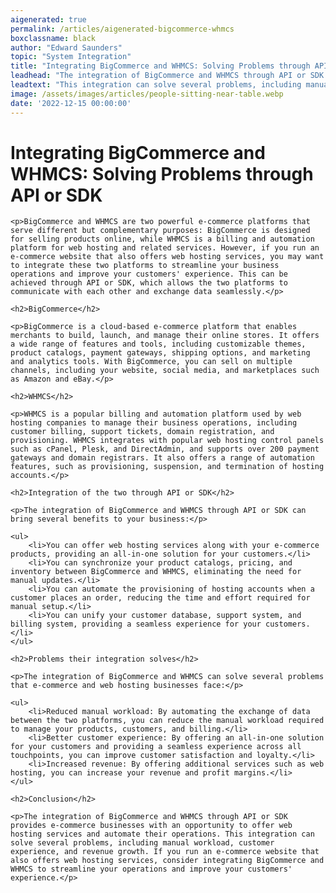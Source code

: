 ```yaml
---
aigenerated: true
permalink: /articles/aigenerated-bigcommerce-whmcs
boxclassname: black
author: "Edward Saunders"
topic: "System Integration"
title: "Integrating BigCommerce and WHMCS: Solving Problems through API or SDK"
leadhead: "The integration of BigCommerce and WHMCS through API or SDK provides e-commerce businesses with an opportunity to offer web hosting services and automate their operations"
leadtext: "This integration can solve several problems, including manual workload, customer experience, and revenue growth. If you run an e-commerce website that also offers web hosting services, consider integrating BigCommerce and WHMCS to streamline your operations and improve your customers' experience."
image: /assets/images/articles/people-sitting-near-table.webp
date: '2022-12-15 00:00:00'
---
```

<div class="arttext">
	<h1>Integrating BigCommerce and WHMCS: Solving Problems through API or SDK</h1>

	<p>BigCommerce and WHMCS are two powerful e-commerce platforms that serve different but complementary purposes: BigCommerce is designed for selling products online, while WHMCS is a billing and automation platform for web hosting and related services. However, if you run an e-commerce website that also offers web hosting services, you may want to integrate these two platforms to streamline your business operations and improve your customers' experience. This can be achieved through API or SDK, which allows the two platforms to communicate with each other and exchange data seamlessly.</p>

	<h2>BigCommerce</h2>

	<p>BigCommerce is a cloud-based e-commerce platform that enables merchants to build, launch, and manage their online stores. It offers a wide range of features and tools, including customizable themes, product catalogs, payment gateways, shipping options, and marketing and analytics tools. With BigCommerce, you can sell on multiple channels, including your website, social media, and marketplaces such as Amazon and eBay.</p>

	<h2>WHMCS</h2>

	<p>WHMCS is a popular billing and automation platform used by web hosting companies to manage their business operations, including customer billing, support tickets, domain registration, and provisioning. WHMCS integrates with popular web hosting control panels such as cPanel, Plesk, and DirectAdmin, and supports over 200 payment gateways and domain registrars. It also offers a range of automation features, such as provisioning, suspension, and termination of hosting accounts.</p>

	<h2>Integration of the two through API or SDK</h2>

	<p>The integration of BigCommerce and WHMCS through API or SDK can bring several benefits to your business:</p>

	<ul>
		<li>You can offer web hosting services along with your e-commerce products, providing an all-in-one solution for your customers.</li>
		<li>You can synchronize your product catalogs, pricing, and inventory between BigCommerce and WHMCS, eliminating the need for manual updates.</li>
		<li>You can automate the provisioning of hosting accounts when a customer places an order, reducing the time and effort required for manual setup.</li>
		<li>You can unify your customer database, support system, and billing system, providing a seamless experience for your customers.</li>
	</ul>

	<h2>Problems their integration solves</h2>

	<p>The integration of BigCommerce and WHMCS can solve several problems that e-commerce and web hosting businesses face:</p>

	<ul>
		<li>Reduced manual workload: By automating the exchange of data between the two platforms, you can reduce the manual workload required to manage your products, customers, and billing.</li>
		<li>Better customer experience: By offering an all-in-one solution for your customers and providing a seamless experience across all touchpoints, you can improve customer satisfaction and loyalty.</li>
		<li>Increased revenue: By offering additional services such as web hosting, you can increase your revenue and profit margins.</li>
	</ul>

	<h2>Conclusion</h2>

	<p>The integration of BigCommerce and WHMCS through API or SDK provides e-commerce businesses with an opportunity to offer web hosting services and automate their operations. This integration can solve several problems, including manual workload, customer experience, and revenue growth. If you run an e-commerce website that also offers web hosting services, consider integrating BigCommerce and WHMCS to streamline your operations and improve your customers' experience.</p>

</div>